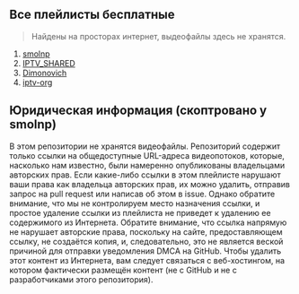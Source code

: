 ## Все плейлисты бесплатные

> Найдены на просторах интернет, выдеофайлы здесь не хранятся.

1. [smolnp](https://github.com/smolnp/)
2. [IPTV_SHARED](https://gitlab.com/iptv135435)
3. [Dimonovich](https://github.com/Dimonovich)
4. [iptv-org](https://github.com/iptv-org/iptv)

## Юридическая информация (скоптровано у smolnp)
В этом репозитории не хранятся видеофайлы. Репозиторий содержит только ссылки на общедоступные URL-адреса видеопотоков, которые, насколько нам известно, были намеренно опубликованы владельцами авторских прав. Если какие-либо ссылки в этом плейлисте нарушают ваши права как владельца авторских прав, их можно удалить, отправив запрос на pull request или написав об этом в issue. Однако обратите внимание, что мы не контролируем место назначения ссылки, и простое удаление ссылки из плейлиста не приведет к удалению ее содержимого из Интернета. Обратите внимание, что ссылка напрямую не нарушает авторские права, поскольку на сайте, предоставляющем ссылку, не создаётся копия, и, следовательно, это не является веской причиной для отправки уведомления DMCA на GitHub. Чтобы удалить этот контент из Интернета, вам следует связаться с веб-хостингом, на котором фактически размещён контент (не с GitHub и не с разработчиками этого репозитория).
